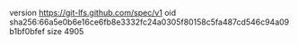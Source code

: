 version https://git-lfs.github.com/spec/v1
oid sha256:66a5e0b6e16ce6fb8e3332fc24a0305f80158c5fa487cd546c94a09b1bf0bfef
size 4905
